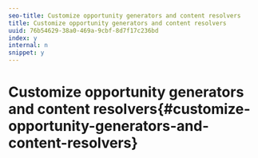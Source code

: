 ```yaml
---
seo-title: Customize opportunity generators and content resolvers
title: Customize opportunity generators and content resolvers
uuid: 76b54629-38a0-469a-9cbf-8d7f17c236bd
index: y
internal: n
snippet: y
---
```


# Customize opportunity generators and content resolvers{#customize-opportunity-generators-and-content-resolvers}

